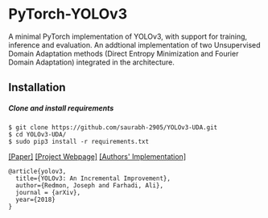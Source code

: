 # PyTorch-YOLOv3
A minimal PyTorch implementation of YOLOv3, with support for training, inference and evaluation. An addtional implementation of two Unsupervised Domain Adaptation methods (Direct Entropy Minimization and Fourier Domain Adaptation) integrated in the architecture.

## Installation
##### Clone and install requirements
    $ git clone https://github.com/saurabh-2905/YOLOv3-UDA.git
    $ cd YOLOv3-UDA/
    $ sudo pip3 install -r requirements.txt



[[Paper]](https://pjreddie.com/media/files/papers/YOLOv3.pdf) [[Project Webpage]](https://pjreddie.com/darknet/yolo/) [[Authors' Implementation]](https://github.com/pjreddie/darknet)

```
@article{yolov3,
  title={YOLOv3: An Incremental Improvement},
  author={Redmon, Joseph and Farhadi, Ali},
  journal = {arXiv},
  year={2018}
}
```
